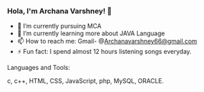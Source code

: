 ### Hola, I'm Archana Varshney!  👋

- 🔭 I’m currently pursuing MCA 
- 🌱 I’m currently learning more about JAVA Language 
- 📫 How to reach me: Gmail- @Archanavarshney66@gmail.com 
- ⚡ Fun fact:  I spend almost 12 hours listening songs everyday.


Languages and Tools:

c, c++, HTML, CSS, JavaScript, php,
MySQL, ORACLE.
